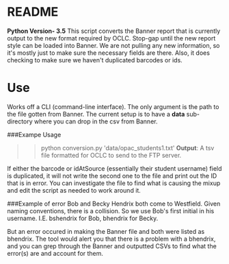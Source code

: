 # README #
**Python Version- 3.5**
This script converts the Banner report that is currently output to the new format required by OCLC. Stop-gap until the new report style can be loaded into Banner. We are not pulling any new information, so it's mostly just to make sure the necessary fields are there. Also, it does checking to make sure we haven't duplicated barcodes or ids.

Use
===
Works off a CLI (command-line interface). The only argument is the path to the file gotten from Banner. The current setup is to have a **data** sub-directory where you can drop in the csv from Banner.

###Exampe Usage
>> python conversion.py 'data/opac\_students1.txt'
**Output**: A tsv file formatted for OCLC to send to the FTP server.

If either the barcode or idAtSource (essentially their student username) field is duplicated, it will not write the second one to the file and print out the ID that is in error. You can investigate the file to find what is causing the mixup and edit the script as needed to work around it.

###Example of error
Bob and Becky Hendrix both come to Westfield. Given naming conventions, there is a collision. So we use Bob's first initial in his username. I.E. bshendrix for Bob, bhendrix for Becky.

But an error occured in making the Banner file and both were listed as bhendrix. The tool would alert you that there is a problem with a bhendrix, and you can grep through the Banner and outputted CSVs to find what the error(s) are and account for them.